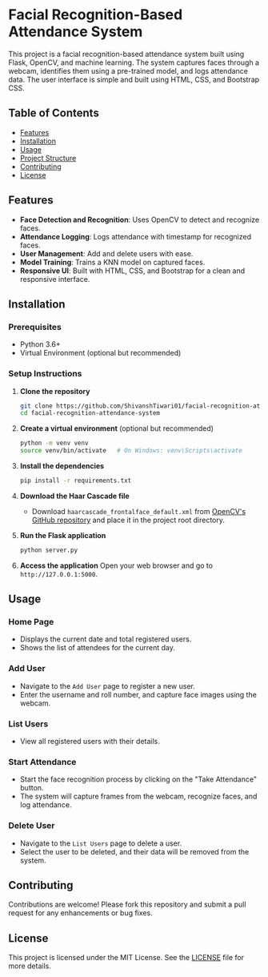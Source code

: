 # Facial Recognition-Based Attendance System

This project is a facial recognition-based attendance system built using Flask, OpenCV, and machine learning. The system captures faces through a webcam, identifies them using a pre-trained model, and logs attendance data. 
The user interface is simple and built using HTML, CSS, and Bootstrap CSS.

## Table of Contents
- [Features](#features)
- [Installation](#installation)
- [Usage](#usage)
- [Project Structure](#project-structure)
- [Contributing](#contributing)
- [License](#license)

## Features
- **Face Detection and Recognition**: Uses OpenCV to detect and recognize faces.
- **Attendance Logging**: Logs attendance with timestamp for recognized faces.
- **User Management**: Add and delete users with ease.
- **Model Training**: Trains a KNN model on captured faces.
- **Responsive UI**: Built with HTML, CSS, and Bootstrap for a clean and responsive interface.

## Installation

### Prerequisites
- Python 3.6+
- Virtual Environment (optional but recommended)

### Setup Instructions
1. **Clone the repository**
    ```bash
    git clone https://github.com/ShivanshTiwari01/facial-recognition-attendance-system.git
    cd facial-recognition-attendance-system
    ```

2. **Create a virtual environment** (optional but recommended)
    ```bash
    python -m venv venv
    source venv/bin/activate   # On Windows: venv\Scripts\activate
    ```

3. **Install the dependencies**
    ```bash
    pip install -r requirements.txt
    ```

4. **Download the Haar Cascade file**
    - Download `haarcascade_frontalface_default.xml` from [OpenCV's GitHub repository](https://github.com/opencv/opencv/tree/master/data/haarcascades) and place it in the project root directory.

5. **Run the Flask application**
    ```bash
    python server.py
    ```

6. **Access the application**
    Open your web browser and go to `http://127.0.0.1:5000`.

## Usage

### Home Page
- Displays the current date and total registered users.
- Shows the list of attendees for the current day.

### Add User
- Navigate to the `Add User` page to register a new user.
- Enter the username and roll number, and capture face images using the webcam.

### List Users
- View all registered users with their details.

### Start Attendance
- Start the face recognition process by clicking on the "Take Attendance" button.
- The system will capture frames from the webcam, recognize faces, and log attendance.

### Delete User
- Navigate to the `List Users` page to delete a user.
- Select the user to be deleted, and their data will be removed from the system.


## Contributing
Contributions are welcome! Please fork this repository and submit a pull request for any enhancements or bug fixes.

## License
This project is licensed under the MIT License. See the [LICENSE](LICENSE) file for more details.

